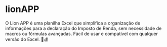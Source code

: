 # lionAPP
O Lion APP é uma planilha Excel que simplifica a organização de informações para a declaração do Imposto de Renda, sem necessidade de macros ou fórmulas avançadas. Fácil de usar e compatível com qualquer versão do Excel. 🦁💰
